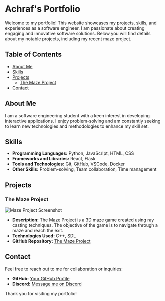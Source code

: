 # Achraf's Portfolio

Welcome to my portfolio! This website showcases my projects, skills, and experiences as a software engineer. I am passionate about creating engaging and innovative software solutions. Below you will find details about my notable projects, including my recent maze project.

## Table of Contents

- [About Me](#about-me)
- [Skills](#skills)
- [Projects](#projects)
  - [The Maze Project](#the-maze-project)
- [Contact](#contact)

## About Me

I am a software engineering student with a keen interest in developing interactive applications. I enjoy problem-solving and am constantly seeking to learn new technologies and methodologies to enhance my skill set.

## Skills

- **Programming Languages:** Python, JavaScript, HTML, CSS
- **Frameworks and Libraries:** React, Flask
- **Tools and Technologies:** Git, GitHub, VSCode, Docker
- **Other Skills:** Problem-solving, Team collaboration, Time management

## Projects

### The Maze Project

![Maze Project Screenshot](https://camo.githubusercontent.com/faf52b23481bb061fea754a359433cea01f0b026d27a24f87b4dc2dc1b6dc815/68747470733a2f2f692e706f7374696d672e63632f52566b4d433938322f312e706e67)

- **Description:** The Maze Project is a 3D maze game created using ray casting techniques. The objective of the game is to navigate through a maze and reach the exit.
- **Technologies Used:** C++, SDL
- **GitHub Repository:** [The Maze Project](https://github.com/lafertd/maze-project)

## Contact

Feel free to reach out to me for collaboration or inquiries:

- **GitHub:** [Your GitHub Profile](https://github.com/lafertd)
- **Discord:** [Message me on Discord]((https://discord.com/users/lafertd))
 
Thank you for visiting my portfolio!
